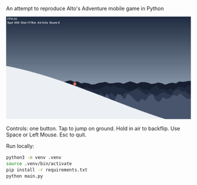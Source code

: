 An attempt to reproduce Alto's Adventure mobile game in Python

![Alt text](alto.png)

Controls: one button. Tap to jump on ground. Hold in air to backflip. Use Space or Left Mouse. Esc to quit.

Run locally:

```bash
python3 -m venv .venv
source .venv/bin/activate
pip install -r requirements.txt
python main.py
```


